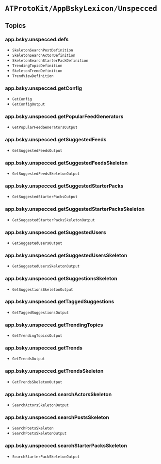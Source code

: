 # ``ATProtoKit/AppBskyLexicon/Unspecced``

## Topics

### app.bsky.unspecced.defs

- ``SkeletonSearchPostDefinition``
- ``SkeletonSearchActorDefinition``
- ``SkeletonSearchStarterPackDefinition``
- ``TrendingTopicDefinition``
- ``SkeletonTrendDefinition``
- ``TrendViewDefinition``

### app.bsky.unspecced.getConfig

- ``GetConfig``
- ``GetConfigOutput``

### app.bsky.unspecced.getPopularFeedGenerators

- ``GetPopularFeedGeneratorsOutput``

### app.bsky.unspecced.getSuggestedFeeds

- ``GetSuggestedFeedsOutput``

### app.bsky.unspecced.getSuggestedFeedsSkeleton

- ``GetSuggestedFeedsSkeletonOutput``

### app.bsky.unspecced.getSuggestedStarterPacks

- ``GetSuggestedStarterPacksOutput``

### app.bsky.unspecced.getSuggestedStarterPacksSkeleton

- ``GetSuggestedStarterPacksSkeletonOutput``

### app.bsky.unspecced.getSuggestedUsers

- ``GetSuggestedUsersOutput``

### app.bsky.unspecced.getSuggestedUsersSkeleton

- ``GetSuggestedUsersSkeletonOutput``

### app.bsky.unspecced.getSuggestionsSkeleton

- ``GetSuggestionsSkeletonOutput``

### app.bsky.unspecced.getTaggedSuggestions

- ``GetTaggedSuggestionsOutput``

### app.bsky.unspecced.getTrendingTopics

- ``GetTrendingTopicsOutput``

### app.bsky.unspecced.getTrends

- ``GetTrendsOutput``

### app.bsky.unspecced.getTrendsSkeleton

- ``GetTrendsSkeletonOutput``

### app.bsky.unspecced.searchActorsSkeleton

- ``SearchActorsSkeletonOutput``

### app.bsky.unspecced.searchPostsSkeleton

- ``SearchPostsSkeleton``
- ``SearchPostsSkeletonOutput``

### app.bsky.unspecced.searchStarterPacksSkeleton

- ``SearchStarterPackSkeletonOutput``
